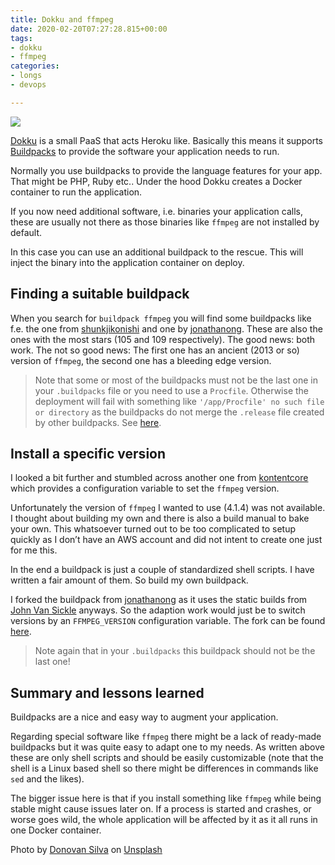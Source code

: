 ```yaml
---
title: Dokku and ffmpeg
date: 2020-02-20T07:27:28.815+00:00
tags:
- dokku
- ffmpeg
categories:
- longs
- devops

---
```

![](/uploads/2020/03/07/donovan-silva-ygUPa_SaXKw-unsplash.jpg)

[Dokku](http://dokku.viewdocs.io/dokku/) is a small PaaS that acts Heroku like. Basically this means it supports [Buildpacks](https://buildpacks.io) to provide the software your application needs to run.

Normally you use buildpacks to provide the language features for your app. That might be PHP, Ruby etc.. Under the hood Dokku creates a Docker container to run the application.

If you now need additional software, i.e. binaries your application calls, these are usually not there as those binaries like `ffmpeg` are not installed by default.

In this case you can use an additional buildpack to the rescue. This will inject the binary into the application container on deploy.

## Finding a suitable buildpack

When you search for `buildpack ffmpeg`  you will find some buildpacks like f.e. the one from [shunkjikonishi](https://github.com/shunjikonishi/heroku-buildpack-ffmpeg) and one by [jonathanong](https://github.com/jonathanong/heroku-buildpack-ffmpeg-latest). These are also the ones with the most stars (105 and 109 respectively).
The good news: both work. The not so good news: The first one has an ancient (2013 or so) version of `ffmpeg`, the second one has a bleeding edge version.

> Note that some or most of the buildpacks must not be the last one in your `.buildpacks` file or you need to use a `Procfile`. Otherwise the deployment will fail with something like `'/app/Procfile' no such file or directory` as the buildpacks do not merge the `.release` file created by other buildpacks. See [here](https://github.com/dokku/dokku/issues/2341).

## Install a specific version

I looked a bit further and stumbled across another one from [kontentcore](https://github.com/kontentcore/heroku-buildpack-ffmpeg) which provides a configuration variable to set the `ffmpeg` version.

Unfortunately the version of `ffmpeg` I wanted to use (4.1.4) was not available. I thought about building my own and there is also a build manual to bake your own. This whatsoever turned out to be too complicated to setup quickly as I don’t have an AWS account and did not intent to create one just for me this.

In the end a buildpack is just a couple of standardized shell scripts. I have written a fair amount of them. So build my own buildpack.

I forked the buildpack from [jonathanong](https://github.com/jonathanong/heroku-buildpack-ffmpeg-latest) as it uses the static builds from [John Van Sickle](https://www.johnvansickle.com/ffmpeg/) anyways. So the adaption work would just be to switch versions by an `FFMPEG_VERSION` configuration variable. The fork can be found [here](https://github.com/scflode/heroku-buildpack-ffmpeg-latest).

> Note again that in your `.buildpacks` this buildpack should not be the last one!

## Summary and lessons learned

Buildpacks are a nice and easy way to augment your application.

Regarding special software like `ffmpeg` there might be a lack of ready-made buildpacks but it was quite easy to adapt one to my needs. As written above these are only shell scripts and should be easily customizable (note that the shell is a Linux based shell so there might be differences in commands like `sed` and the likes).

The bigger issue here is that if you install something like `ffmpeg` while being stable might cause issues later on. If a process is started and crashes, or worse goes wild, the whole application will be affected by it as it all runs in one Docker container.

Photo by [Donovan Silva](https://unsplash.com/@donofunk?utm_source=unsplash&utm_medium=referral&utm_content=creditCopyText) on [Unsplash](https://unsplash.com/s/photos/video?utm_source=unsplash&utm_medium=referral&utm_content=creditCopyText)